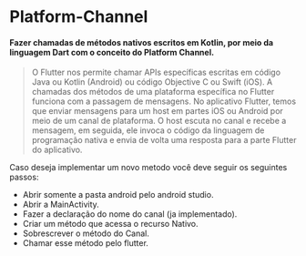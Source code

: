 # Platform-Channel

<h4>Fazer chamadas de métodos nativos escritos em Kotlin, por meio da linguagem Dart com o conceito do Platform Channel.</h4>

<blockquote>O Flutter nos permite chamar APIs
específicas escritas em código Java ou Kotlin
(Android) ou código Objective C ou Swift (iOS).
A chamadas dos métodos de uma
plataforma específica no Flutter funciona com
a passagem de mensagens.
No aplicativo Flutter, temos que enviar
mensagens para um host em partes iOS ou
Android por meio de um canal de plataforma.
O host escuta no canal e recebe a mensagem,
em seguida, ele invoca o código da linguagem
de programação nativa e envia de volta uma
resposta para a parte Flutter do aplicativo.</blockquote>

Caso deseja implementar um novo metodo você deve seguir os seguintes passos:

- Abrir somente a pasta android pelo android studio.
- Abrir a MainActivity.
- Fazer a declaração do nome do canal (ja implementado).
- Criar um método que acessa o recurso Nativo.
- Sobrescrever o método do Canal.
- Chamar esse método pelo flutter.
